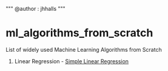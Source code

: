 """
@author : jhhalls
"""
# ml_algorithms_from_scratch

List of widely used Machine Learning Algorithms from Scratch

1. Linear Regression - [Simple Linear Regression](https://github.com/jhhalls/ml_algorithms_from_scratch/blob/master/simple-linear-regression.py)
